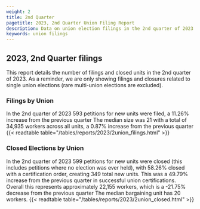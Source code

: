 ```yaml
---
weight: 2
title: 2nd Quarter
pagetitle: 2023, 2nd Quarter Union Filing Report
description: Data on union election filings in the 2nd quarter of 2023
keywords: union filings
---
```


## 2023, 2nd Quarter filings

This report details the number of filings and closed units in the 2nd quarter of 2023. As a reminder, we are only showing filings and closures related to single union elections (rare multi-union elections are excluded).

### Filings by Union
In the 2nd quarter of 2023 593 petitions for new units were filed, a 11.26% increase from the previous quarter The median size was 21 with a total of 34,935 workers across all units, a 0.87% increase from the previous quarter
{{< readtable table="/tables/reports/2023/2union_filings.html" >}}

### Closed Elections by Union
In the 2nd quarter of 2023 599 petitions for new units were closed (this includes petitions where no election was ever held), with 58.26% closed with a certification order, creating 349 total new units. This was a 49.79% increase from the previous quarter in successful union certifications. Overall this represents approximately 22,155 workers, which is a -21.75% decrease from the previous quarter The median bargaining unit has 20 workers.
{{< readtable table="/tables/reports/2023/2union_closed.html" >}}
